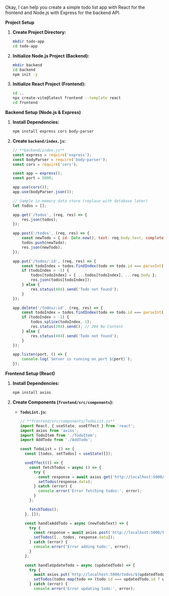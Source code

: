 Okay, I can help you create a simple todo list app with React for the frontend and Node.js with Express for the backend API. 

**Project Setup**

1.  **Create Project Directory:**
    ```bash
    mkdir todo-app
    cd todo-app
    ```

2.  **Initialize Node.js Project (Backend):**
    ```bash
    mkdir backend
    cd backend
    npm init -y 
    ```

3.  **Initialize React Project (Frontend):**
    ```bash
    cd .. 
    npx create-vite@latest frontend --template react
    cd frontend
    ```

**Backend Setup (Node.js & Express)**

1.  **Install Dependencies:**
    ```bash
    npm install express cors body-parser
    ```

2.  **Create `backend/index.js`:**
    ```javascript
    // **backend/index.js**
    const express = require('express');
    const bodyParser = require('body-parser');
    const cors = require('cors');

    const app = express();
    const port = 5000;

    app.use(cors());
    app.use(bodyParser.json());

    // Sample in-memory data store (replace with database later)
    let todos = []; 

    app.get('/todos', (req, res) => {
        res.json(todos);
    });

    app.post('/todos', (req, res) => {
        const newTodo = { id: Date.now(), text: req.body.text, completed: false };
        todos.push(newTodo);
        res.json(newTodo); 
    });

    app.put('/todos/:id', (req, res) => {
        const todoIndex = todos.findIndex(todo => todo.id === parseInt(req.params.id));
        if (todoIndex > -1) {
            todos[todoIndex] = { ...todos[todoIndex], ...req.body };
            res.json(todos[todoIndex]);
        } else {
            res.status(404).send('Todo not found');
        }
    });

    app.delete('/todos/:id', (req, res) => {
        const todoIndex = todos.findIndex(todo => todo.id === parseInt(req.params.id));
        if (todoIndex > -1) {
            todos.splice(todoIndex, 1);
            res.status(204).send(); // 204 No Content
        } else {
            res.status(404).send('Todo not found');
        }
    });

    app.listen(port, () => {
        console.log(`Server is running on port ${port}`);
    });
    ```

**Frontend Setup (React)**

1.  **Install Dependencies:**
    ```bash
    npm install axios
    ```

2.  **Create Components (`frontend/src/components`):**

    -   **`TodoList.js`:**
        ```javascript
        // **frontend/src/components/TodoList.js**
        import React, { useState, useEffect } from 'react';
        import axios from 'axios';
        import TodoItem from './TodoItem';
        import AddTodo from './AddTodo';

        const TodoList = () => {
          const [todos, setTodos] = useState([]);

          useEffect(() => {
            const fetchTodos = async () => {
              try {
                const response = await axios.get('http://localhost:5000/todos');
                setTodos(response.data);
              } catch (error) {
                console.error('Error fetching todos:', error);
              }
            };

            fetchTodos();
          }, []);

          const handleAddTodo = async (newTodoText) => {
            try {
              const response = await axios.post('http://localhost:5000/todos', { text: newTodoText });
              setTodos([...todos, response.data]);
            } catch (error) {
              console.error('Error adding todo:', error);
            }
          };

          const handleUpdateTodo = async (updatedTodo) => {
            try {
              await axios.put(`http://localhost:5000/todos/${updatedTodo.id}`, updatedTodo);
              setTodos(todos.map(todo => (todo.id === updatedTodo.id ? updatedTodo : todo)));
            } catch (error) {
              console.error('Error updating todo:', error);
            